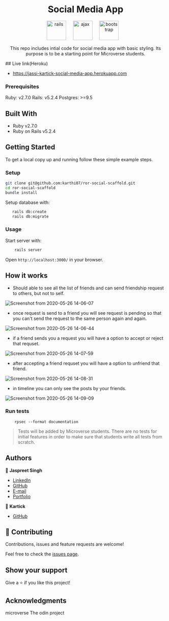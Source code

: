 <p align="center">
 

  <h1 align="center"> Social Media App</h1>
  <p align="center">
  <img width="61" alt="rails" src="https://user-images.githubusercontent.com/5237154/85113533-0da2b800-b235-11ea-95ac-31b896096efe.png"> &emsp;
  <img width="61" alt="ajax" src="https://user-images.githubusercontent.com/5237154/85926619-2d358280-b8be-11ea-8782-8bcd23023cd3.png"> &emsp;
  <img width="61" alt="bootstrap" src="https://user-images.githubusercontent.com/5237154/85926622-2f97dc80-b8be-11ea-8fce-592b244198d0.png"> &emsp;
  </p>
</p>
<p align="center">
This repo includes intial code for social media app with basic styling. Its purpose is to be a starting point for Microverse students.
</p>
## Live link(Heroku)

- https://jassi-kartick-social-media-app.herokuapp.com

### Prerequisites

Ruby: v2.7.0
Rails: v5.2.4
Postgres: >=9.5

## Built With

- Ruby v2.7.0
- Ruby on Rails v5.2.4

## Getting Started

To get a local copy up and running follow these simple example steps.

### Setup

```bash
git clone git@github.com:karthi07/ror-social-scaffold.git
cd ror-social-scaffold
bundle install
```

Setup database with:

```bash
   rails db:create
   rails db:migrate
```

### Usage

Start server with:

```bash
    rails server
```

Open `http://localhost:3000/` in your browser.

## How it works 

- Should able to see all the list of friends and can send friendship request to others, but not to self.

![Screenshot from 2020-05-26 14-06-07](https://user-images.githubusercontent.com/55361440/82879675-e5d47300-9f5a-11ea-9f3c-d6b2bb48de70.png)

- once request is send to a friend you will see request is pending so that you can't send the request to the same person again and again.

![Screenshot from 2020-05-26 14-06-44](https://user-images.githubusercontent.com/55361440/82879965-5bd8da00-9f5b-11ea-8fe6-6a1d3495031f.png)

- if a friend sends you a request you will have a option to accept or reject that requset.

![Screenshot from 2020-05-26 14-07-59](https://user-images.githubusercontent.com/55361440/82880426-08b35700-9f5c-11ea-8368-bc3190ed9303.png)

- after accepting a friend requset you will have a option to unfriend that friend.

![Screenshot from 2020-05-26 14-08-31](https://user-images.githubusercontent.com/55361440/82880615-4e701f80-9f5c-11ea-9f18-f158f3f6e709.png)

- in timeline you can only see the posts by your friends.

![Screenshot from 2020-05-26 14-09-09](https://user-images.githubusercontent.com/55361440/82880963-b3c41080-9f5c-11ea-8afa-18f14303e3a7.png)

### Run tests

```
    rpsec --format documentation
```

> Tests will be added by Microverse students. There are no tests for initial features in order to make sure that students write all tests from scratch.


## Authors

👤 **Jaspreet Singh** 
    
- [LinkedIn](https://www.linkedin.com/in/jaspreet-singh-a28286146/)
- [GitHub](https://github.com/jaspreet-singh-sahota)
- [E-mail](jaspreetsinghjassi01@gmail.com)
- [Portfolio](https://jaspreet-singh-portfolio.netlify.app/)

👤 **Kartick** 
    
- [GitHub](https://github.com/karthi07)


## 🤝 Contributing

Contributions, issues and feature requests are welcome!

Feel free to check the [issues page](https://github.com/karthi07/ror-social-scaffold/issues).

## Show your support

Give a ⭐️ if you like this project!

## Acknowledgments

microverse
The odin project

